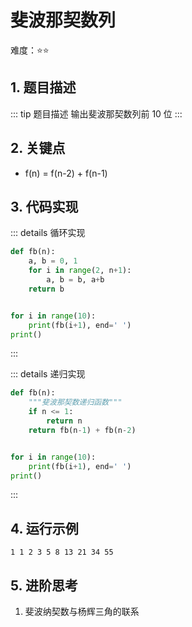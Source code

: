 # 斐波那契数列

难度：:star::star:

## 1. 题目描述
::: tip 题目描述
输出斐波那契数列前 10 位
:::

## 2. 关键点
- f(n) = f(n-2) + f(n-1)

## 3. 代码实现
::: details 循环实现
```python
def fb(n):
    a, b = 0, 1
    for i in range(2, n+1):
        a, b = b, a+b
    return b


for i in range(10):
    print(fb(i+1), end=' ')
print()
```
:::

::: details 递归实现
```python
def fb(n):
    """斐波那契数递归函数"""
    if n <= 1:
        return n
    return fb(n-1) + fb(n-2)


for i in range(10):
    print(fb(i+1), end=' ')
print()
```
:::

## 4. 运行示例
```
1 1 2 3 5 8 13 21 34 55
```

## 5. 进阶思考
1. 斐波纳契数与杨辉三角的联系
